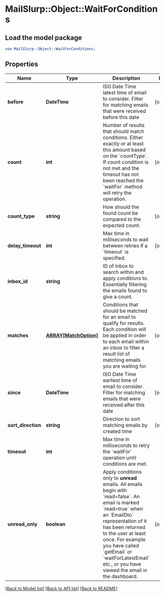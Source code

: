 # MailSlurp::Object::WaitForConditions

## Load the model package
```perl
use MailSlurp::Object::WaitForConditions;
```

## Properties
Name | Type | Description | Notes
------------ | ------------- | ------------- | -------------
**before** | **DateTime** | ISO Date Time latest time of email to consider. Filter for matching emails that were received before this date | [optional] 
**count** | **int** | Number of results that should match conditions. Either exactly or at least this amount based on the &#x60;countType&#x60;. If count condition is not met and the timeout has not been reached the &#x60;waitFor&#x60; method will retry the operation. | [optional] 
**count_type** | **string** | How should the found count be compared to the expected count. | [optional] 
**delay_timeout** | **int** | Max time in milliseconds to wait between retries if a &#x60;timeout&#x60; is specified. | [optional] 
**inbox_id** | **string** | ID of inbox to search within and apply conditions to. Essentially filtering the emails found to give a count. | 
**matches** | [**ARRAY[MatchOption]**](MatchOption) | Conditions that should be matched for an email to qualify for results. Each condition will be applied in order to each email within an inbox to filter a result list of matching emails you are waiting for. | [optional] 
**since** | **DateTime** | ISO Date Time earliest time of email to consider. Filter for matching emails that were received after this date | [optional] 
**sort_direction** | **string** | Direction to sort matching emails by created time | [optional] 
**timeout** | **int** | Max time in milliseconds to retry the &#x60;waitFor&#x60; operation until conditions are met. | 
**unread_only** | **boolean** | Apply conditions only to **unread** emails. All emails begin with &#x60;read&#x3D;false&#x60;. An email is marked &#x60;read&#x3D;true&#x60; when an &#x60;EmailDto&#x60; representation of it has been returned to the user at least once. For example you have called &#x60;getEmail&#x60; or &#x60;waitForLatestEmail&#x60; etc., or you have viewed the email in the dashboard. | [optional] 

[[Back to Model list]](../README#documentation-for-models) [[Back to API list]](../README#documentation-for-api-endpoints) [[Back to README]](../README)


